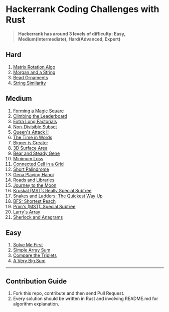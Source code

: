 # Hackerrank Coding Challenges with Rust

> **Hackerrank has around 3 levels of difficulty: Easy, Medium(Intermediate), Hard(Advanced, Expert)**


## Hard
1. [Matrix Rotation Algo](https://github.com/xfactor-toml/rust-coding-challenges/tree/master/hard/matrix-rotation-algo)
2. [Morgan and a String](https://github.com/xfactor-toml/rust-coding-challenges/tree/master/hard/morgan-and-string)
3. [Bead Ornaments](https://github.com/xfactor-toml/rust-coding-challenges/tree/master/hard/bead-ornaments)
4. [String Similarity](https://github.com/xfactor-toml/rust-coding-challenges/tree/master/hard/string-similarity)

## Medium
1. [Forming a Magic Square](https://github.com/xfactor-toml/rust-coding-challenges/tree/master/medium/magic-square-forming)
2. [Climbing the Leaderboard](https://github.com/xfactor-toml/rust-coding-challenges/tree/master/medium/climbing-the-leaderboard)
3. [Extra Long Factorials](https://github.com/xfactor-toml/rust-coding-challenges/tree/master/medium/extra-long-factorials)
4. [Non-Divisible Subset](https://github.com/xfactor-toml/rust-coding-challenges/tree/master/medium/non-divisible-subset)
5. [Queen's Attack II](https://github.com/xfactor-toml/rust-coding-challenges/tree/master/medium/queens-attack2)
6. [The Time in Words](https://github.com/xfactor-toml/rust-coding-challenges/tree/master/medium/the-time-in-words)
7. [Bigger is Greater](https://github.com/xfactor-toml/rust-coding-challenges/tree/master/medium/bigger-is-greater)
8. [3D Surface Area](https://github.com/xfactor-toml/rust-coding-challenges/tree/master/medium/threed-surface-area)
9. [Bear and Steady Gene](https://github.com/xfactor-toml/rust-coding-challenges/tree/master/medium/bear-and-steady-gene)
10. [Minimum Loss](https://github.com/xfactor-toml/rust-coding-challenges/tree/master/medium/minimum-loss)
11. [Connected Cell in a Grid](https://github.com/xfactor-toml/rust-coding-challenges/tree/master/medium/connected-cell-in-grid)
12. [Short Palindrome](https://github.com/xfactor-toml/rust-coding-challenges/tree/master/medium/short-palindrome)
13. [Gena Playing Hanoi](https://github.com/xfactor-toml/rust-coding-challenges/tree/master/medium/gena-playing-hanoi)
14. [Roads and Libraries](https://github.com/xfactor-toml/rust-coding-challenges/tree/master/medium/roads-and-libraries)
15. [Journey to the Moon](https://github.com/xfactor-toml/rust-coding-challenges/tree/master/medium/journey-to-moon)
16. [Kruskal (MST): Really Special Subtree](https://github.com/xfactor-toml/rust-coding-challenges/tree/master/medium/really-special-subtree)
17. [Snakes and Ladders: The Quickest Way Up](https://github.com/xfactor-toml/rust-coding-challenges/tree/master/medium/snakes-and-ladders)
18. [BFS: Shortest Reach](https://github.com/xfactor-toml/rust-coding-challenges/tree/master/medium/shortest-reach)
19. [Prim's (MST): Special Subtree](https://github.com/xfactor-toml/rust-coding-challenges/tree/master/medium/special-subtree)
20. [Larry's Array](https://github.com/xfactor-toml/rust-coding-challenges/tree/master/medium/larry-array)
21. [Sherlock and Anagrams](https://github.com/xfactor-toml/rust-coding-challenges/tree/master/medium/sherlock-and-anagrams)

## Easy
1. [Solve Me First](https://github.com/xfactor-toml/rust-coding-challenges/tree/master/easy/solve-me-first)
2. [Simple Array Sum](https://github.com/xfactor-toml/rust-coding-challenges/tree/master/easy/simple-array-sum)
3. [Compare the Triplets](https://github.com/xfactor-toml/rust-coding-challenges/tree/master/easy/compare-the-triplets)
4. [A Very Big Sum](https://github.com/xfactor-toml/rust-coding-challenges/tree/master/easy/a-very-big-sum)

---
## Contribution Guide
1. Fork this repo, contribute and then send Pull Request.
2. Every solution should be written in Rust and involving README.md for algorithm explanation.

